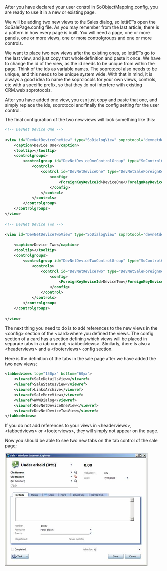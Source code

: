 <properties date="2016-06-24"
SortOrder="13"
/>

After you have declared your user control in SoObjectMapping.config, you are ready to use it in a new or existing page.

We will be adding two new views to the Sales dialog, so letâ€™s open the SoSalePage.config file. As you may remember from the last article, there is a pattern in how every page is built. You will need a page, one or more panels, one or more views, one or more controlgroups and one or more controls.

We want to place two new views after the existing ones, so letâ€™s go to the last view, and just copy that whole definition and paste it once. We have to change the id of the view, as the id needs to be unique from within the page. Think of the ids as variable names. The soprotocol also needs to be unique, and this needs to be unique system wide. With that in mind, it is always a good idea to name the soprotocols for your own views, controls, etc with a specific prefix, so that they do not interfere with existing CRM.web soprotocols.

After you have added one view, you can just copy and paste that one, and simply replace the ids, soprotocol and finally the config setting for the user control.

The final configuration of the two new views will look something like this:

```xml
<!-- DevNet Device One -->

<view id="DevNetDeviceOneView" type="SoDialogView" soprotocol="devnetdeviceone" >
    <caption>Device One</caption>
    <tooltip></tooltip>
    <controlgroups>
        <controlgroup id="DevNetDeviceOneControlGroup" type="SoControlGroup" position="absolute" top="0px" bottom="0px" left="0px" right="0px" >
            <controls>
                <control id="DevNetDeviceOne" type="DevNetSaleForeignKeys" width="100%" top="0px" left="0px" height="100%" position="absolute" >
                    <config>
                        <ForeignKeyDeviceId>DeviceOne</ForeignKeyDeviceId>
                    </config>
                </control>
            </controls>
        </controlgroup>
    </controlgroups>
</view>

<!-- DevNet Device Two -->

<view id="DevNetDeviceTwoView" type="SoDialogView" soprotocol="devnetdevicetwo" >

    <caption>Device Two</caption>
    <tooltip></tooltip>
    <controlgroups>
        <controlgroup id="DevNetDeviceTwoControlGroup" type="SoControlGroup" position="absolute" top="0px" bottom="0px" left="0px" right="0px" >
            <controls>
                <control id="DevNetDeviceTwo" type="DevNetSaleForeignKeys" width="100%" top="0px" left="0px" height="100%" position="absolute" >
                    <config>
                        <ForeignKeyDeviceId>DeviceTwo</ForeignKeyDeviceId>
                    </config>
                </control>
            </controls>
        </controlgroup>
    </controlgroups>

</view>
```

The next thing you need to do is to add references to the new views in the &lt;config&gt; section of the &lt;card&gt;where you defined the views. The config section of a card has a section defining which views will be placed in separate tabs in a tab control; &lt;tabbedviews&gt;. Similarly, there is also a &lt;headerviews&gt; and a &lt;footerviews&gt; config section.

Here is the definition of the tabs in the sale page after we have added the two new views;

```xml
<tabbedviews top="150px" bottom="60px">
    <viewref>SaleDetailsView</viewref>
    <viewref>SaleStatusView</viewref>
    <viewref>LinksArchive</viewref>
    <viewref>SaleMoreView</viewref>
    <viewref>WWWDialog</viewref>
    <viewref>DevNetDeviceOneView</viewref>
    <viewref>DevNetDeviceTwoView</viewref>
</tabbedviews>
```

If you do not add references to your views in &lt;headerviews&gt;, &lt;tabbedviews&gt; or &lt;footerviews&gt;, they will simply not appear on the page.

Now you should be able to see two new tabs on the tab control of the sale page;

![saledialog](image001.jpg)
